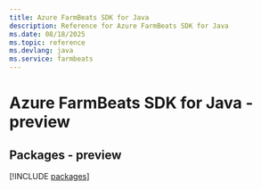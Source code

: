 ```yaml
---
title: Azure FarmBeats SDK for Java
description: Reference for Azure FarmBeats SDK for Java
ms.date: 08/18/2025
ms.topic: reference
ms.devlang: java
ms.service: farmbeats
---
```

# Azure FarmBeats SDK for Java - preview
## Packages - preview
[!INCLUDE [packages](farmbeats-index.md)]